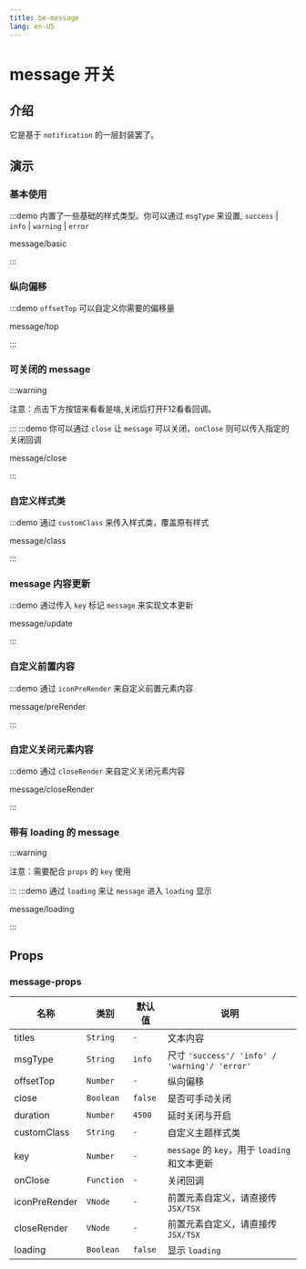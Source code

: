```yaml
---
title: be-message
lang: en-US
---
```


# message 开关

## 介绍

它是基于 `notification` 的一层封装罢了。


## 演示

### 基本使用

:::demo 内置了一些基础的样式类型。你可以通过 `msgType` 来设置, `success` | `info` | `warning` | `error`

message/basic

:::

### 纵向偏移

:::demo `offsetTop` 可以自定义你需要的偏移量

message/top

:::

### 可关闭的 message
:::warning

注意：点击下方按钮来看看是啥,关闭后打开F12看看回调。

:::
:::demo 你可以通过 `close` 让 `message` 可以关闭，`onClose` 则可以传入指定的关闭回调

message/close

:::

### 自定义样式类

:::demo 通过 `customClass` 来传入样式类，覆盖原有样式

message/class

:::

### message 内容更新

:::demo 通过传入 `key` 标记 `message` 来实现文本更新

message/update

:::

### 自定义前置内容

:::demo 通过 `iconPreRender` 来自定义前置元素内容

message/preRender

:::

### 自定义关闭元素内容

:::demo 通过 `closeRender` 来自定义关闭元素内容

message/closeRender

:::

### 带有 loading 的 message
:::warning

注意：需要配合 `props` 的 `key` 使用

:::
:::demo 通过 `loading` 来让 `message` 进入 `loading` 显示

message/loading

:::


## Props

### message-props

| 名称              | 类别          | 默认值      | 说明                                           |
|-----------------|-------------|----------|----------------------------------------------|
| titles          | `String`    | `-`      | 文本内容                                         |
| msgType         | `String`    | `info`   | 尺寸 `'success'/ 'info' / 'warning'/ 'error'`  |
| offsetTop       | `Number`    | `-`      | 纵向偏移                                         |
| close           | `Boolean`   | `false`  | 是否可手动关闭                                      |
| duration        | `Number`    | `4500`   | 延时关闭与开启                                      |
| customClass     | `String`    | `-`      | 自定义主题样式类                                     |
| key             | `Number`    | `-`      | `message` 的 `key`，用于 `loading` 和文本更新         |
| onClose         | `Function`  | `-`      | 关闭回调                                         |
| iconPreRender   | `VNode`     | `-`      | 前置元素自定义，请直接传 `JSX/TSX`                       |
| closeRender     | `VNode`     | `-`      | 前置元素自定义，请直接传 `JSX/TSX`                       |
| loading         | `Boolean`   | `false`  | 显示 `loading`                                 |





